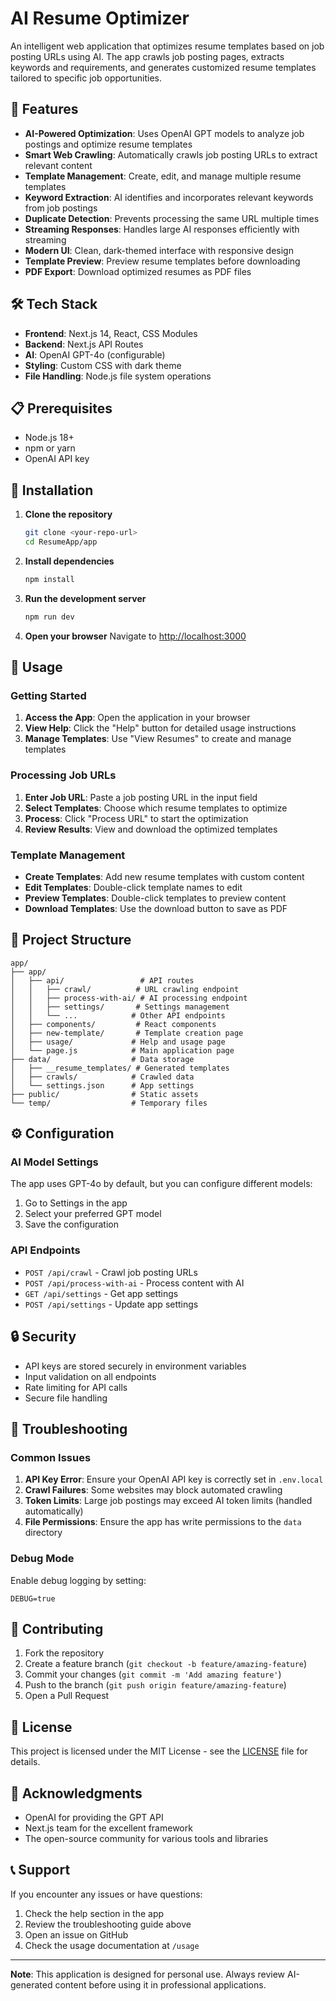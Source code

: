 # AI Resume Optimizer

An intelligent web application that optimizes resume templates based on job posting URLs using AI. The app crawls job posting pages, extracts keywords and requirements, and generates customized resume templates tailored to specific job opportunities.

## 🚀 Features

- **AI-Powered Optimization**: Uses OpenAI GPT models to analyze job postings and optimize resume templates
- **Smart Web Crawling**: Automatically crawls job posting URLs to extract relevant content
- **Template Management**: Create, edit, and manage multiple resume templates
- **Keyword Extraction**: AI identifies and incorporates relevant keywords from job postings
- **Duplicate Detection**: Prevents processing the same URL multiple times
- **Streaming Responses**: Handles large AI responses efficiently with streaming
- **Modern UI**: Clean, dark-themed interface with responsive design
- **Template Preview**: Preview resume templates before downloading
- **PDF Export**: Download optimized resumes as PDF files

## 🛠️ Tech Stack

- **Frontend**: Next.js 14, React, CSS Modules
- **Backend**: Next.js API Routes
- **AI**: OpenAI GPT-4o (configurable)
- **Styling**: Custom CSS with dark theme
- **File Handling**: Node.js file system operations

## 📋 Prerequisites

- Node.js 18+ 
- npm or yarn
- OpenAI API key

## 🔧 Installation

1. **Clone the repository**
   ```bash
   git clone <your-repo-url>
   cd ResumeApp/app
   ```

2. **Install dependencies**
   ```bash
   npm install
   ```

3. **Run the development server**
   ```bash
   npm run dev
   ```

4. **Open your browser**
   Navigate to [http://localhost:3000](http://localhost:3000)

## 🎯 Usage

### Getting Started

1. **Access the App**: Open the application in your browser
2. **View Help**: Click the "Help" button for detailed usage instructions
3. **Manage Templates**: Use "View Resumes" to create and manage templates

### Processing Job URLs

1. **Enter Job URL**: Paste a job posting URL in the input field
2. **Select Templates**: Choose which resume templates to optimize
3. **Process**: Click "Process URL" to start the optimization
4. **Review Results**: View and download the optimized templates

### Template Management

- **Create Templates**: Add new resume templates with custom content
- **Edit Templates**: Double-click template names to edit
- **Preview Templates**: Double-click templates to preview content
- **Download Templates**: Use the download button to save as PDF

## 📁 Project Structure

```
app/
├── app/
│   ├── api/                 # API routes
│   │   ├── crawl/          # URL crawling endpoint
│   │   ├── process-with-ai/ # AI processing endpoint
│   │   ├── settings/       # Settings management
│   │   └── ...            # Other API endpoints
│   ├── components/         # React components
│   ├── new-template/       # Template creation page
│   ├── usage/             # Help and usage page
│   └── page.js            # Main application page
├── data/                  # Data storage
│   ├── __resume_templates/ # Generated templates
│   ├── crawls/            # Crawled data
│   └── settings.json      # App settings
├── public/                # Static assets
└── temp/                  # Temporary files
```

## ⚙️ Configuration

### AI Model Settings

The app uses GPT-4o by default, but you can configure different models:

1. Go to Settings in the app
2. Select your preferred GPT model
3. Save the configuration

### API Endpoints

- `POST /api/crawl` - Crawl job posting URLs
- `POST /api/process-with-ai` - Process content with AI
- `GET /api/settings` - Get app settings
- `POST /api/settings` - Update app settings

## 🔒 Security

- API keys are stored securely in environment variables
- Input validation on all endpoints
- Rate limiting for API calls
- Secure file handling

## 🐛 Troubleshooting

### Common Issues

1. **API Key Error**: Ensure your OpenAI API key is correctly set in `.env.local`
2. **Crawl Failures**: Some websites may block automated crawling
3. **Token Limits**: Large job postings may exceed AI token limits (handled automatically)
4. **File Permissions**: Ensure the app has write permissions to the `data` directory

### Debug Mode

Enable debug logging by setting:
```env
DEBUG=true
```

## 🤝 Contributing

1. Fork the repository
2. Create a feature branch (`git checkout -b feature/amazing-feature`)
3. Commit your changes (`git commit -m 'Add amazing feature'`)
4. Push to the branch (`git push origin feature/amazing-feature`)
5. Open a Pull Request

## 📝 License

This project is licensed under the MIT License - see the [LICENSE](LICENSE) file for details.

## 🙏 Acknowledgments

- OpenAI for providing the GPT API
- Next.js team for the excellent framework
- The open-source community for various tools and libraries

## 📞 Support

If you encounter any issues or have questions:

1. Check the help section in the app
2. Review the troubleshooting guide above
3. Open an issue on GitHub
4. Check the usage documentation at `/usage`

---

**Note**: This application is designed for personal use. Always review AI-generated content before using it in professional applications. 